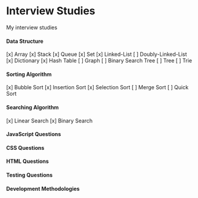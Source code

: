 # Interview Studies
My interview studies
#### Data Structure
[x] Array
[x] Stack
[x] Queue
[x] Set
[x] Linked-List
[ ] Doubly-Linked-List
[x] Dictionary
[x] Hash Table
[ ] Graph
[ ] Binary Search Tree
[ ] Tree
[ ] Trie
#### Sorting Algorithm
[x] Bubble Sort
[x] Insertion Sort
[x] Selection Sort
[ ] Merge Sort
[ ] Quick Sort
#### Searching Algorithm
[x] Linear Search
[x] Binary Search
#### JavaScript Questions

#### CSS Questions

#### HTML Questions

#### Testing Questions

#### Development Methodologies

